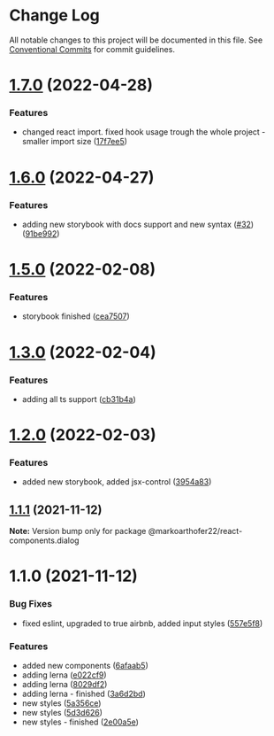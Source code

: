 # Change Log

All notable changes to this project will be documented in this file.
See [Conventional Commits](https://conventionalcommits.org) for commit guidelines.

# [1.7.0](https://github.com/markoarthofer22/react-components/compare/@markoarthofer22/react-components.dialog@1.6.0...@markoarthofer22/react-components.dialog@1.7.0) (2022-04-28)


### Features

* changed react import. fixed hook usage trough the whole project - smaller import size ([17f7ee5](https://github.com/markoarthofer22/react-components/commit/17f7ee5fbab26d1b33d6cbbb2e9c1ee858c04db1))





# [1.6.0](https://github.com/markoarthofer22/react-components/compare/@markoarthofer22/react-components.dialog@1.3.0...@markoarthofer22/react-components.dialog@1.6.0) (2022-04-27)


### Features

* adding new storybook with docs support and new syntax ([#32](https://github.com/markoarthofer22/react-components/issues/32)) ([91be992](https://github.com/markoarthofer22/react-components/commit/91be99236e1722d4681d59adc33aaade1f78b77b))





# [1.5.0](https://github.com/markoarthofer22/react-components/compare/@markoarthofer22/react-components.dialog@1.3.0...@markoarthofer22/react-components.dialog@1.5.0) (2022-02-08)


### Features

* storybook finished ([cea7507](https://github.com/markoarthofer22/react-components/commit/cea7507f41f22e5f3d3eb5aee0ef82dd3e285890))





# [1.3.0](https://github.com/markoarthofer22/react-components/compare/@markoarthofer22/react-components.dialog@1.2.0...@markoarthofer22/react-components.dialog@1.3.0) (2022-02-04)


### Features

* adding all ts support ([cb31b4a](https://github.com/markoarthofer22/react-components/commit/cb31b4aee37bcd4a7617a49d61b181a4bde72574))





# [1.2.0](https://github.com/markoarthofer22/react-components/compare/@markoarthofer22/react-components.dialog@1.1.1...@markoarthofer22/react-components.dialog@1.2.0) (2022-02-03)


### Features

* added new storybook, added jsx-control ([3954a83](https://github.com/markoarthofer22/react-components/commit/3954a8308d42cdea95710af80ad44fed2c75c052))





## [1.1.1](https://github.com/markoarthofer22/react-components/compare/@markoarthofer22/react-components.dialog@1.1.0...@markoarthofer22/react-components.dialog@1.1.1) (2021-11-12)

**Note:** Version bump only for package @markoarthofer22/react-components.dialog





# 1.1.0 (2021-11-12)


### Bug Fixes

* fixed eslint, upgraded to true airbnb, added input styles ([557e5f8](https://github.com/markoarthofer22/react-components/commit/557e5f8b8c9ebdc2bc8602b576dda26cbd444a05))


### Features

* added new components ([6afaab5](https://github.com/markoarthofer22/react-components/commit/6afaab5ff151bda6e321540ffcfbaeb1b31b580e))
* adding lerna ([e022cf9](https://github.com/markoarthofer22/react-components/commit/e022cf9212fdb73dc59bbb257ef37ad2883be86e))
* adding lerna ([8029df2](https://github.com/markoarthofer22/react-components/commit/8029df269418d941a0a44f5d92a65dbe5fd854cf))
* adding lerna - finished ([3a6d2bd](https://github.com/markoarthofer22/react-components/commit/3a6d2bd05ae4ea91d1150b5d94d9097c94206911))
* new styles ([5a356ce](https://github.com/markoarthofer22/react-components/commit/5a356ce259591a4a04c9da246c1f6b280b7287f3))
* new styles ([5d3d626](https://github.com/markoarthofer22/react-components/commit/5d3d6268c44723ca839655e234ff3c0ce6460880))
* new styles - finished ([2e00a5e](https://github.com/markoarthofer22/react-components/commit/2e00a5e9752c8bac2a09b3e7b0be24d43158af36))
